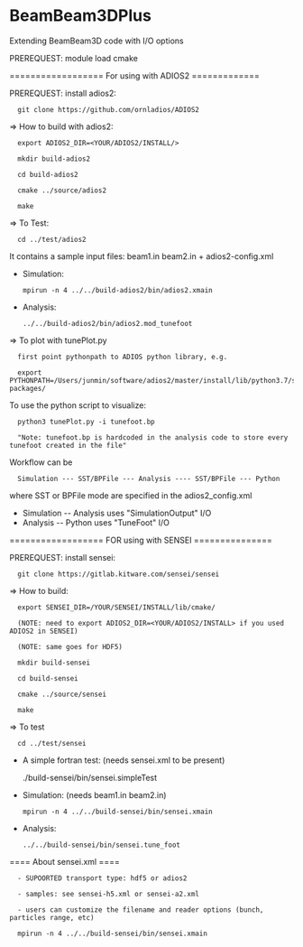 # BeamBeam3DPlus
Extending BeamBeam3D code with I/O options

PREREQUEST:  module load cmake

================== For using with ADIOS2 =============

PREREQUEST:  install adios2:

      git clone https://github.com/ornladios/ADIOS2
      
=> How to build with adios2:

      export ADIOS2_DIR=<YOUR/ADIOS2/INSTALL/>

      mkdir build-adios2

      cd build-adios2

      cmake ../source/adios2

      make 

=> To Test:   

      cd ../test/adios2 
 
It contains a sample input files:  beam1.in beam2.in + adios2-config.xml

- Simulation:

      mpirun -n 4 ../../build-adios2/bin/adios2.xmain 

- Analysis:

      ../../build-adios2/bin/adios2.mod_tunefoot
  

=> To plot with tunePlot.py 

      first point pythonpath to ADIOS python library, e.g.
      
      export PYTHONPATH=/Users/junmin/software/adios2/master/install/lib/python3.7/site-packages/

To use the python script to visualize:

      python3 tunePlot.py -i tunefoot.bp

      "Note: tunefoot.bp is hardcoded in the analysis code to store every tunefoot created in the file"

Workflow can be 

      Simulation --- SST/BPFile --- Analysis ---- SST/BPFile --- Python 

where SST or BPFile mode are specified in the adios2_config.xml 
* Simulation -- Analysis uses "SimulationOutput" I/O 
* Analysis -- Python uses "TuneFoot" I/O



            
            
  

================== FOR using with SENSEI ===============

PREREQUEST: install sensei: 

      git clone https://gitlab.kitware.com/sensei/sensei
  
=> How to build:

      export SENSEI_DIR=/YOUR/SENSEI/INSTALL/lib/cmake/

      (NOTE: need to export ADIOS2_DIR=<YOUR/ADIOS2/INSTALL> if you used ADIOS2 in SENSEI)

      (NOTE: same goes for HDF5)

      mkdir build-sensei

      cd build-sensei

      cmake ../source/sensei

      make

=> To test

      cd ../test/sensei

- A simple fortran test: (needs sensei.xml to be present) 

   ./build-sensei/bin/sensei.simpleTest 

- Simulation: (needs beam1.in beam2.in)

      mpirun -n 4 ../../build-sensei/bin/sensei.xmain
  
- Analysis:

      ../../build-sensei/bin/sensei.tune_foot


==== About sensei.xml ====

      - SUPOORTED transport type: hdf5 or adios2

      - samples: see sensei-h5.xml or sensei-a2.xml

      - users can customize the filename and reader options (bunch, particles range, etc)
      
      mpirun -n 4 ../../build-sensei/bin/sensei.xmain



  
    
